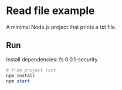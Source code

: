 # Read file example

A minimal Node.js project that prints a txt file.

## Run

Install dependencies:
fs 0.0.1-security

```powershell
# from project root
npm install
npm start
```
